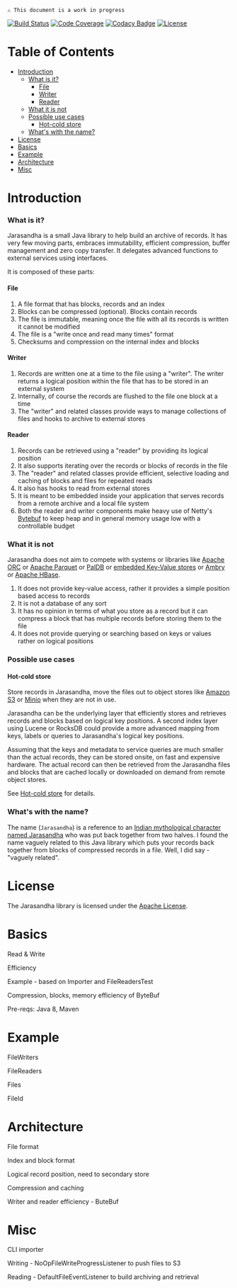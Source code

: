 `⚠️ This document is a work in progress`

[![Build Status](https://travis-ci.org/AshwinJay/jarasandha.svg?branch=master)](https://travis-ci.org/AshwinJay/jarasandha)  [![Code Coverage](https://codecov.io/gh/AshwinJay/jarasandha/branch/master/graph/badge.svg)](https://codecov.io/gh/AshwinJay/jarasandha) [![Codacy Badge](https://api.codacy.com/project/badge/Grade/c46c16421cb04033b0439eb385917bd2)](https://www.codacy.com/app/AshwinJay/jarasandha?utm_source=github.com&amp;utm_medium=referral&amp;utm_content=AshwinJay/jarasandha&amp;utm_campaign=Badge_Grade) [![License](https://img.shields.io/badge/License-Apache%202.0-blue.svg)](https://github.com/AshwinJay/jarasandha/blob/master/LICENSE)

<!--ts-->
# Table of Contents

   * [Introduction](#introduction)
     * [What is it?](#what-is-it)
        * [File](#file)
        * [Writer](#writer)
        * [Reader](#reader)
     * [What it is not](#what-it-is-not)
     * [Possible use cases](#possible-use-cases)
        * [Hot-cold store](#hot-cold-store)
     * [What's with the name?](#whats-with-the-name)
   * [License](#license)
   * [Basics](#basics)
   * [Example](#example)
   * [Architecture](#architecture)
   * [Misc](#misc)
<!--te-->

# Introduction

### What is it?
Jarasandha is a small Java library to help build an archive of records. It has very few moving parts, embraces immutability, efficient compression, buffer management and zero copy transfer. It delegates advanced functions to external services using interfaces.

It is composed of these parts:

#### File
1. A file format that has blocks, records and an index 
1. Blocks can be compressed (optional). Blocks contain records
1. The file is immutable, meaning once the file with all its records is written it cannot be modified
1. The file is a "write once and read many times" format
1. Checksums and compression on the internal index and blocks

#### Writer
1. Records are written one at a time to the file using a "writer". The writer returns a logical position within the file that has to be stored in an external system
1. Internally, of course the records are flushed to the file one block at a time
1. The "writer" and related classes provide ways to manage collections of files and hooks to archive to external stores

#### Reader
1. Records can be retrieved using a "reader" by providing its logical position
1. It also supports iterating over the records or blocks of records in the file
1. The "reader" and related classes provide efficient, selective loading and caching of blocks and files for repeated reads
1. It also has hooks to read from external stores
1. It is meant to be embedded inside your application that serves records from a remote archive and a local file system
1. Both the reader and writer components make heavy use of Netty's [Bytebuf](http://netty.io/4.0/api/index.html?io/netty/buffer/ByteBuf.html) to keep heap and in general memory usage low with a controllable budget

### What it is not
Jarasandha does not aim to compete with systems or libraries like [Apache ORC](https://orc.apache.org/) or [Apache Parquet](https://parquet.apache.org/) or [PalDB](https://github.com/linkedin/PalDB) or [embedded Key-Value stores](https://github.com/lmdbjava/benchmarks) or [Ambry](https://github.com/linkedin/ambry/wiki) or [Apache HBase](https://hbase.apache.org/).

1. It does not provide key-value access, rather it provides a simple position based access to records
2. It is not a database of any sort
3. It has no opinion in terms of what you store as a record but it can compress a block that has multiple records before storing them to the file
4. It does not provide querying or searching based on keys or values rather on logical positions


### Possible use cases

#### Hot-cold store

Store records in Jarasandha, move the files out to object stores like [Amazon S3](https://aws.amazon.com/s3/) or [Minio](https://minio.io/) when they are not in use.

Jarasandha can be the underlying layer that efficiently stores and retrieves records and blocks based on logical key positions. A second index layer using Lucene or RocksDB could provide a more advanced mapping from keys, labels or queries to Jarasandha's logical key positions.

Assuming that the keys and metadata to service queries are much smaller than the actual records, they can be stored onsite, on fast and expensive hardware. The actual record can then be retrieved from the Jarasandha files and blocks that are cached locally or downloaded on demand from remote object stores.

See [Hot-cold store](doc/hot-cold-store.md) for details.

### What's with the name?
The name (`Jarasandha`) is a reference to an [Indian mythological character named Jarasandha](https://en.wikipedia.org/wiki/Jarasandha) who was put back together from two halves. I found the name vaguely related to this Java library which puts your records back together from blocks of compressed records in a file. Well, I did say - "vaguely related".

# License
The Jarasandha library is licensed under the [Apache License](LICENSE).

# Basics
Read & Write

Efficiency

Example - based on Importer and FileReadersTest

Compression, blocks, memory efficiency of ByteBuf

Pre-reqs: Java 8, Maven

# Example

FileWriters

FileReaders

Files

FileId

# Architecture

File format

Index and block format

Logical record position, need to secondary store

Compression and caching

Writer and reader efficiency - ButeBuf

# Misc

CLI importer

Writing - NoOpFileWriteProgressListener to push files to S3

Reading - DefaultFileEventListener to build archiving and retrieval
